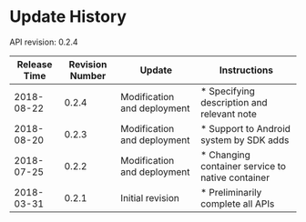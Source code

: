 # Update History #
API revision: 0.2.4

|Release Time|Revision Number| Update |Instructions|
|---|---|---|---|
|2018-08-22|0.2.4|Modification and deployment|* Specifying description and relevant note|
|2018-08-20|0.2.3|Modification and deployment|* Support to Android system by SDK adds|
|2018-07-25|0.2.2|Modification and deployment|* Changing container service to native container|
|2018-03-31|0.2.1|Initial revision|* Preliminarily complete all APIs|